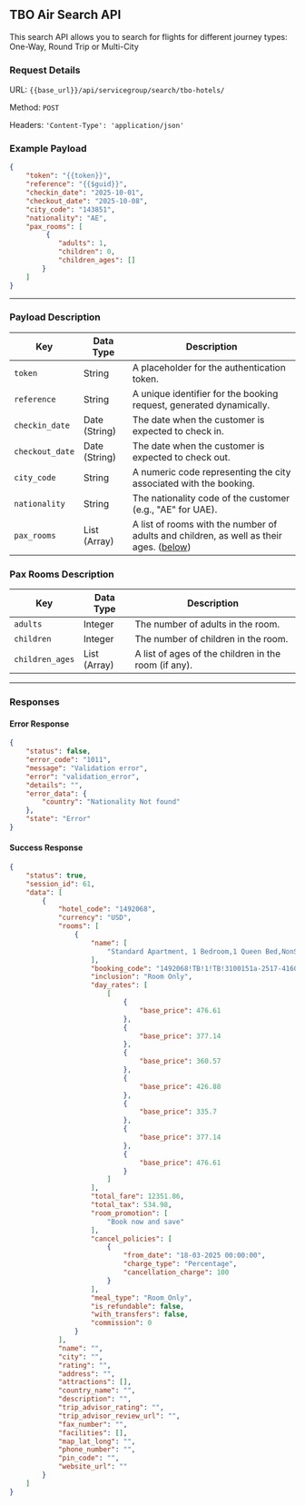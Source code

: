 ## TBO Air Search API

This search API allows you to search for flights for different journey types: One-Way, Round Trip or Multi-City

### Request Details

URL: `{{base_url}}/api/servicegroup/search/tbo-hotels/`

Method: `POST`

Headers: `'Content-Type': 'application/json'`

### **Example Payload**

```json
{
    "token": "{{token}}",
    "reference": "{{$guid}}",
    "checkin_date": "2025-10-01",
    "checkout_date": "2025-10-08",
    "city_code": "143851",
    "nationality": "AE",
    "pax_rooms": [
         {
            "adults": 1,
            "children": 0,
            "children_ages": []
        }
    ]
}
```

---


### Payload Description

| **Key**           | **Data Type**     | **Description**                                           |
|-------------------|-------------------|-----------------------------------------------------------|
| `token`           | String            | A placeholder for the authentication token.               |
| `reference`       | String            | A unique identifier for the booking request, generated dynamically. |
| `checkin_date`    | Date (String)     | The date when the customer is expected to check in.       |
| `checkout_date`   | Date (String)     | The date when the customer is expected to check out.      |
| `city_code`       | String            | A numeric code representing the city associated with the booking. |
| `nationality`     | String            | The nationality code of the customer (e.g., "AE" for UAE).|
| `pax_rooms`       | List (Array)      | A list of rooms with the number of adults and children, as well as their ages. ([below](#pax-rooms-description))|


### Pax Rooms Description

| **Key**           | **Data Type**     | **Description**                                           |
|-------------------|-------------------|-----------------------------------------------------------|
| `adults`          | Integer           | The number of adults in the room.                         |
| `children`        | Integer           | The number of children in the room.                       |
| `children_ages`   | List (Array)      | A list of ages of the children in the room (if any).      |

---

### Responses

#### Error Response
```json
{
    "status": false,
    "error_code": "1011",
    "message": "Validation error",
    "error": "validation_error",
    "details": "",
    "error_data": {
        "country": "Nationality Not found"
    },
    "state": "Error"
}
```

#### Success Response
```json
{
    "status": true,
    "session_id": 61,
    "data": [
        {
            "hotel_code": "1492068",
            "currency": "USD",
            "rooms": [
                {
                    "name": [
                        "Standard Apartment, 1 Bedroom,1 Queen Bed,NonSmoking"
                    ],
                    "booking_code": "1492068!TB!1!TB!3100151a-2517-4160-9947-f12580777094",
                    "inclusion": "Room Only",
                    "day_rates": [
                        [
                            {
                                "base_price": 476.61
                            },
                            {
                                "base_price": 377.14
                            },
                            {
                                "base_price": 360.57
                            },
                            {
                                "base_price": 426.88
                            },
                            {
                                "base_price": 335.7
                            },
                            {
                                "base_price": 377.14
                            },
                            {
                                "base_price": 476.61
                            }
                        ]
                    ],
                    "total_fare": 12351.86,
                    "total_tax": 534.98,
                    "room_promotion": [
                        "Book now and save"
                    ],
                    "cancel_policies": [
                        {
                            "from_date": "18-03-2025 00:00:00",
                            "charge_type": "Percentage",
                            "cancellation_charge": 100
                        }
                    ],
                    "meal_type": "Room_Only",
                    "is_refundable": false,
                    "with_transfers": false,
                    "commission": 0
                }
            ],
            "name": "",
            "city": "",
            "rating": "",
            "address": "",
            "attractions": [],
            "country_name": "",
            "description": "",
            "trip_advisor_rating": "",
            "trip_advisor_review_url": "",
            "fax_number": "",
            "facilities": [],
            "map_lat_long": "",
            "phone_number": "",
            "pin_code": "",
            "website_url": ""
        }
    ]
}
```